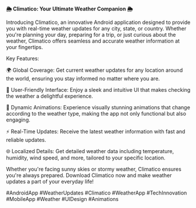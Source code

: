 <b>🌦️ Climatico: Your Ultimate Weather Companion 🌦️</b>

Introducing Climatico, an innovative Android application designed to provide you with real-time weather updates for any city, state, or country. 
Whether you're planning your day, preparing for a trip, or just curious about the weather, Climatico offers seamless and accurate weather information at your fingertips.

Key Features:

🌍 Global Coverage: Get current weather updates for any location around the world, ensuring you stay informed no matter where you are.

🌟 User-Friendly Interface: Enjoy a sleek and intuitive UI that makes checking the weather a delightful experience.

🎨 Dynamic Animations: Experience visually stunning animations that change according to the weather type, making the app not only functional but also engaging.

⚡ Real-Time Updates: Receive the latest weather information with fast and reliable updates.

🌐 Localized Details: Get detailed weather data including temperature, humidity, wind speed, and more, tailored to your specific location.

Whether you're facing sunny skies or stormy weather, Climatico ensures you're always prepared. Download Climatico now and make weather updates a part of your everyday life!

#AndroidApp #WeatherUpdates #Climatico #WeatherApp #TechInnovation #MobileApp #Weather #UIDesign #Animations
